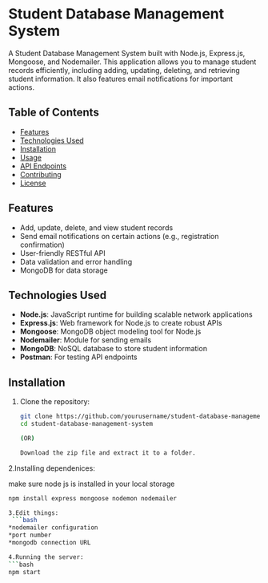# Student Database Management System

A Student Database Management System built with Node.js, Express.js, Mongoose, and Nodemailer. This application allows you to manage student records efficiently, including adding, updating, deleting, and retrieving student information. It also features email notifications for important actions.

## Table of Contents

- [Features](#features)
- [Technologies Used](#technologies-used)
- [Installation](#installation)
- [Usage](#usage)
- [API Endpoints](#api-endpoints)
- [Contributing](#contributing)
- [License](#license)

## Features

- Add, update, delete, and view student records
- Send email notifications on certain actions (e.g., registration confirmation)
- User-friendly RESTful API
- Data validation and error handling
- MongoDB for data storage

## Technologies Used

- **Node.js**: JavaScript runtime for building scalable network applications
- **Express.js**: Web framework for Node.js to create robust APIs
- **Mongoose**: MongoDB object modeling tool for Node.js
- **Nodemailer**: Module for sending emails
- **MongoDB**: NoSQL database to store student information
- **Postman**: For testing API endpoints

## Installation

1. Clone the repository:

   ```bash
   git clone https://github.com/yourusername/student-database-management-system.git
   cd student-database-management-system

   (OR)

   Download the zip file and extract it to a folder.

2.Installing dependenices:

  make sure node js is installed in your local storage
  ```bash
  npm install express mongoose nodemon nodemailer

3.Edit things:
   ```bash
  *nodemailer configuration
  *port number
  *mongodb connection URL

4.Running the server:
  ```bash
  npm start
